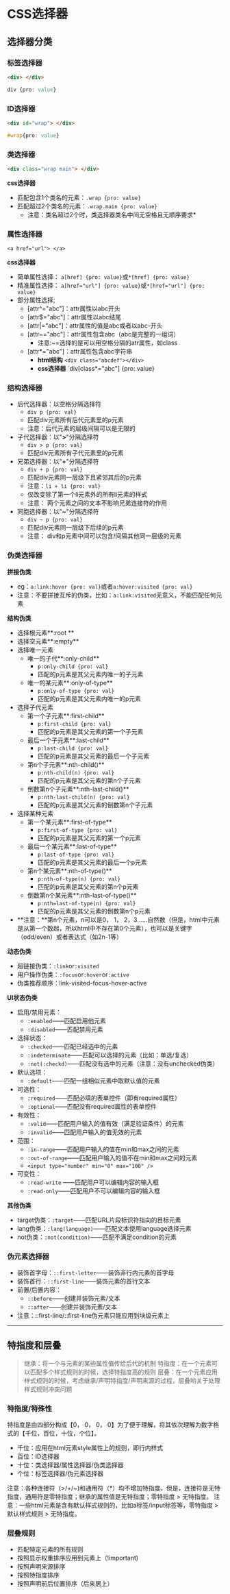 # CSS选择器
## 选择器分类
### 标签选择器
```html
<div> </div>
```
```css
div {pro: value}
```
### ID选择器
```html
<div id="wrap"> </div>
```
```css
#wrap{pro: value}
```
### 类选择器 
```html
<div class="wrap main"> </div>
```
**css选择器**
- 匹配包含1个类名的元素：`.wrap {pro: value}`
- 匹配超过2个类名的元素：`.wrap.main {pro: value}`
	- 注意：类名超过2个时，类选择器类名中间无空格且无顺序要求*

### 属性选择器
```hrml
<a href="url"> </a>
```
**css选择器**

- 简单属性选择： `a[href] {pro: value}`或`*[href] {pro: value}`
- 精准属性选择： `a[href="url"] {pro: value}`或`*[href="url"] {pro: value}`
- 部分属性选择;
	- [attr^="abc"]：attr属性以abc开头
	- [attr$="abc"]：attr属性以abc结尾
	- [attr|="abc"]：attr属性的值是abc或者以abc-开头
	- [attr~="abc"]：attr属性包含abc（abc是完整的一组词）
		- 注意:~=选择的是可以用空格分隔的atr属性，如class
	- [attr\*="abc"]：attr属性包含abc字符串
		- **html结构** `<div class="abcdef"></div>`
		- **css选择器** `div[class*="abc"] {pro: value}

### 结构选择器
- 后代选择器：以空格分隔选择符
	- `div p {pro: val}`
	- 匹配div元素所有后代元素里的p元素
	- 注意：后代元素的层级间隔可以是无限的
- 子代选择器：以"**>**"分隔选择符
	- `div > p {pro: val}`
	- 匹配div元素所有子代元素里的p元素
- 兄弟选择器：以"**+**"分隔选择符
	- `div + p {pro: val}`
	- 匹配div元素同一层级下且紧邻其后的p元素
	- 注意：`li + li {pro: val}`
	- 仅改变除了第一个li元素外的所有li元素的样式
	- 注意： 两个元素之间的文本不影响兄弟连接符的作用
- 同胞选择器：以"**~**"分隔选择符
	- `div ~ p {pro: val}`
	- 匹配div元素同一层级下后续的p元素
	- 注意： div和p元素中间可以包含/间隔其他同一层级的元素

### 伪类选择器
**拼接伪类**
- eg：`a:link:hover {pro: val}`或者`a:hover:visited {pro: val}`
- 注意：不要拼接互斥的伪类，比如：`a:link:visited`无意义，不能匹配任何元素

**结构伪类**
- 选择根元素**:root **
- 选择空元素**:empty**
- 选择唯一元素
	- 唯一的子代**:only-child**
		- `p:only-child {pro: val}`
		- 匹配的p元素是其父元素内唯一的子元素
	- 唯一的某元素**:only-of-type**
		- `p:only-of-type {pro: val}`
		- 匹配的p元素是其父元素内唯一的p元素
- 选择子代元素
	- 第一个子元素**:first-child**
		- `p:first-child {pro: val}`
		- 匹配的p元素是其父元素的第一个子元素
	- 最后一个子元素**:last-child**
		- `p:last-child {pro: val}`
		- 匹配的p元素是其父元素的最后一个子元素
	- 第n个子元素**:nth-child()**
		- `p:nth-child(n) {pro: val}`
		- 匹配的p元素是其父元素的第n个子元素
	- 倒数第n个子元素**:nth-last-child()**
		- `p:nth-last-child(n) {pro: val}`
		- 匹配的p元素是其父元素的倒数第n个子元素
- 选择某种元素
	- 第一个某元素**:first-of-type** 
		- `p:first-of-type {pro: val}`
		- 匹配的p元素是其父元素的第一个p元素
	- 最后一个某元素**:last-of-type**
		- `p:last-of-type {pro: val}`
		- 匹配的p元素是其父元素的最后一个p元素
	- 第n个某元素**:nth-of-type()**
		- `p:nth-of-type(n) {pro: val}`
		- 匹配的p元素是其父元素的第n个p元素
	- 倒数第n个某元素**:nth-last-of-type()**
		- `p:nth=last-of-type(n) {pro: val}`
		- 匹配的p元素是其父元素的倒数第n个p元素
- **注意：**第n个元素，n可以是0， 1， 2，3……自然数（但是，html中元素是从第一个数起，所以html中不存在第0个元素），也可以是关键字（odd/even）或者表达式（如2n-1等） 

**动态伪类**

- 超链接伪类：`:link`or`:visited`
- 用户操作伪类：`:focus`or`:hover`or`:active`
- 伪类推荐顺序：link-visited-focus-hover-active

**UI状态伪类**
- 启用/禁用元素：
	- `:enabled`——匹配启用他元素
	- `:disabled`——匹配禁用元素
- 选择状态：
	- `:checked`——匹配已经选中的元素
	- `:indeterminate`——匹配可以选择的元素（比如：单选/复选）
	- `:not(:checkd)`——匹配没有选中的元素（注意：没有unchecked伪类）
- 默认选项：
	- `:default`——匹配一组相似元素中取默认值的元素
- 可选性：
	- `:required`——匹配必填的表单控件（即有required属性）
	- `:optional`——匹配没有required属性的表单控件
- 有效性：
	- `:valid`——匹配用户输入的值有效（满足验证条件）的元素
	- `:invalid`——匹配用户输入的值无效的元素
- 范围：
	- `:in-range`——匹配用户输入的值在min和max之间的元素
	- `:out-of-range`——匹配用户输入的值不在min和max之间的元素
	- `<input type="number" min="0" max="100" />`
- 可变性：
	- `:read-write` ——匹配用户可以编辑内容的输入框
	- `:read-only`——匹配用户不可以编辑内容的输入框

**其他伪类**
- target伪类：`:target`——匹配URL片段标识符指向的目标元素
- lang伪类：`:lang(language)`——匹配文本使用language选择元素
- not伪类：`:not(condition)`——匹配不满足condition的元素

### 伪元素选择器
- 装饰首字母：`::first-letter`——装饰非行内元素的首字母
- 装饰首行：`::first-line`——装饰元素的首行文本
- 前置/后置内容：
	- `::before`——创建并装饰元素/文本
	- `::after`——创建并装饰元素/文本
- 注意：::first-line/::first-line伪元素只能应用到块级元素上
___
## 特指度和层叠
>继承：将一个与元素的某些属性值传给后代的机制
>特指度：在一个元素可以匹配多个样式规则的时候，选择特指度高的规则
>层叠：在一个元素应用样式规则的时候，考虑继承/声明特指度/声明来源的过程，层叠哟关于处理样式规则冲突问题
>

### 特指度/特殊性
特指度是由四部分构成【0， 0， 0， 0】为了便于理解，将其依次理解为数字格式的【千位，百位，十位，个位】。
- 千位：应用在html元素style属性上的规则，即行内样式
- 百位：ID选择器
- 十位：类选择器/属性选择器/伪类选择器
- 个位：标签选择器/伪元素选择器

注意：各种连接符（>/+/~)和通用符（\*）均不增加特指度，但是，连接符是无特指度，通用符是零特指度；继承的属性值是无特指度；零特指度 > 无特指度。
注意：一些html元素是含有默认样式规则的，比如a标签/input标签等，零特指度 > 默认样式规则 > 无特指度。

### 层叠规则
- 匹配特定元素的所有规则
- 按照显示权重排序应用到元素上（!important)
- 按照声明来源排序
- 按照特指度排序
- 按照声明前后位置排序（后来居上）